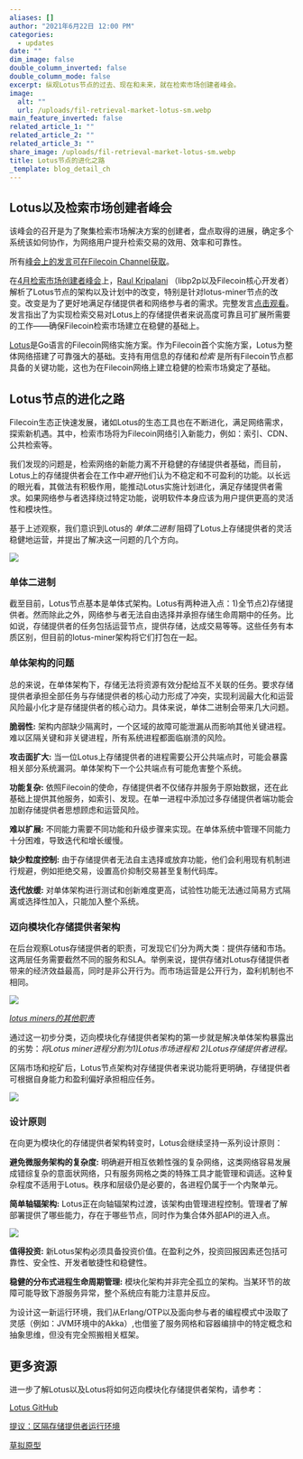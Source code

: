```yaml
---
aliases: []
author: "2021年6月22日 12:00 PM"
categories:
  - updates
date: ""
dim_image: false
double_column_inverted: false
double_column_mode: false
excerpt: 纵观Lotus节点的过去、现在和未来，就在检索市场创建者峰会。
image:
  alt: ""
  url: /uploads/fil-retrieval-market-lotus-sm.webp
main_feature_inverted: false
related_article_1: ""
related_article_2: ""
related_article_3: ""
share_image: /uploads/fil-retrieval-market-lotus-sm.webp
title: Lotus节点的进化之路
_template: blog_detail_ch
---
```


## Lotus以及检索市场创建者峰会

该峰会的召开是为了聚集检索市场解决方案的创建者，盘点取得的进展，确定多个系统该如何协作，为网络用户提升检索交易的效用、效率和可靠性。

所有[峰会上的发言可在Filecoin Channel获取](https://www.youtube.com/playlist?list=PL_0VrY55uV19TsJ8r2qsMyG2v2LIKEmv2)。

在[4月检索市场创建者峰会](https://www.youtube.com/watch?v=QuE_NotFCXs&list=PL_0VrY55uV19TsJ8r2qsMyG2v2LIKEmv2)上，[Raul Kripalani](https://github.com/raulk) （libp2p以及Filecoin核心开发者）解析了Lotus节点的架构以及计划中的改变，特别是针对lotus-miner节点的改变。改变是为了更好地满足存储提供者和网络参与者的需求。完整发言[点击观看](https://www.youtube.com/watch?v=cmrLfnqzflk)。发言指出了为实现检索交易对Lotus上的存储提供者来说高度可靠且可扩展所需要的工作——确保Filecoin检索市场建立在稳健的基础上。

[Lotus](https://github.com/filecoin-project/lotus)是Go语言的Filecoin网络实施方案。作为Filecoin首个实施方案，Lotus为整体网络搭建了可靠强大的基础。支持有用信息的存储和*检索* 是所有Filecoin节点都具备的关键功能，这也为在Filecoin网络上建立稳健的检索市场奠定了基础。

## Lotus节点的进化之路

Filecoin生态正快速发展，诸如Lotus的生态工具也在不断进化，满足网络需求，探索新机遇。其中，检索市场将为Filecoin网络引入新能力，例如：索引、CDN、公共检索等。

我们发现的问题是，检索网络的新能力离不开稳健的存储提供者基础，而目前，Lotus上的存储提供者会在工作中*避开*他们认为不稳定和不可盈利的功能。以长远的眼光看，其做法有积极作用，能推动Lotus实施计划进化，满足存储提供者需求。如果网络参与者选择绕过特定功能，说明软件本身应该为用户提供更高的灵活性和模块性。

基于上述观察，我们意识到Lotus的 *单体二进制* 阻碍了Lotus上存储提供者的灵活稳健地运营，并提出了解决这一问题的几个方向。

![](/uploads/pl_lotus1.webp)

### 单体二进制

截至目前，Lotus节点基本是单体式架构。Lotus有两种进入点：1)全节点2)存储提供者。然而除此之外，网络参与者无法自由选择并承担存储生命周期中的任务。比如说，存储提供者的任务包括运营节点，提供存储，达成交易等等。这些任务有本质区别，但目前的lotus-miner架构将它们打包在一起。

### 单体架构的问题

总的来说，在单体架构下，存储无法将资源有效分配给互不关联的任务。要求存储提供者承担全部任务与存储提供者的核心动力形成了冲突，实现利润最大化和运营风险最小化才是存储提供者的核心动力。具体来说，单体二进制会带来几大问题。

**脆弱性:** 架构内部缺少隔离时，一个区域的故障可能泄漏从而影响其他关键进程。难以区隔关键和非关键进程，所有系统进程都面临崩溃的风险。

**攻击面扩大:** 当一位Lotus上存储提供者的进程需要公开公共端点时，可能会暴露相关部分系统漏洞。单体架构下一个公共端点有可能危害整个系统。

**功能复杂:** 依照Filecoin的使命，存储提供者不仅储存并服务于原始数据，还在此基础上提供其他服务，如索引、发现。在单一进程中添加过多存储提供者端功能会加剧存储提供者思想顾虑和运营风险。

**难以扩展:** 不同能力需要不同功能和升级步骤来实现。在单体系统中管理不同能力十分困难，导致迭代和增长缓慢。

**缺少粒度控制:** 由于存储提供者无法自主选择或放弃功能，他们会利用现有机制进行规避，例如拒绝交易，设置高价抑制交易甚至复制代码库。

**迭代放缓:** 对单体架构进行测试和创新难度更高，试验性功能无法通过简易方式隔离或选择性加入，只能加入整个系统。

### 迈向模块化存储提供者架构

在后台观察Lotus存储提供者的职责，可发现它们分为两大类：提供存储和市场。这两层任务需要截然不同的服务和SLA。举例来说，提供存储对Lotus存储提供者带来的经济效益最高，同时是非公开行为。而市场运营是公开行为，盈利机制也不相同。

![](/uploads/pl_lotus2.webp)

[*lotus miners的其他职责*](https://github.com/protocol/web3-dev-team/blob/main/proposals/lotus-miner-runtime-segregation.md#context)

通过这一初步分类，迈向模块化存储提供者架构的第一步就是解决单体架构暴露出的劣势：*将Lotus miner进程分割为1)Lotus市场进程和 2)Lotus存储提供者进程。*

区隔市场和挖矿后，Lotus节点架构对存储提供者来说功能将更明确，存储提供者可根据自身能力和盈利偏好承担相应任务。

![](/uploads/pl_lotus3.webp)

### 设计原则

在向更为模块化的存储提供者架构转变时，Lotus会继续坚持一系列设计原则：

**避免微服务架构的复杂度:** 明确避开相互依赖性强的复杂网络，这类网络容易发展成错综复杂的意面状网络，只有服务网格之类的特殊工具才能管理和调适。这种复杂程度不适用于Lotus。秩序和层级仍是必要的，各进程仍属于一个内聚单元。

**简单轴辐架构:** Lotus正在向轴辐架构过渡，该架构由管理进程控制。管理者了解部署提供了哪些能力，存在于哪些节点，同时作为集合体外部API的进入点。

![](/uploads/pl_lotus4.webp)

**值得投资:** 新Lotus架构必须具备投资价值。在盈利之外，投资回报因素还包括可靠性、安全性、开发者敏捷性和稳健性。

**稳健的分布式进程生命周期管理:** 模块化架构并非完全孤立的架构。当某环节的故障可能导致下游服务异常，整个系统应有能力注意并反应。

为设计这一新运行环境，我们从Erlang/OTP以及面向参与者的编程模式中汲取了灵感（例如：JVM环境中的Akka）,也借鉴了服务网格和容器编排中的特定概念和抽象思维，但没有完全照搬相关框架。

## 更多资源

进一步了解Lotus以及Lotus将如何迈向模块化存储提供者架构，请参考：

[Lotus GitHub](https://github.com/filecoin-project/lotus)

[提议：区隔存储提供者运行环境](https://github.com/protocol/web3-dev-team/blob/main/proposals/lotus-miner-runtime-segregation.md)

[草拟原型](https://github.com/filecoin-project/lotus/pull/5983)
